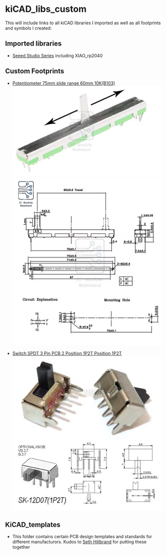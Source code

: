 # kiCAD_libs_custom

This will include links to all kiCAD libraries I imported as well as all footprints and symbols I created:

## Imported libraries

 - [Seeed Studio Series](https://github.com/Seeed-Studio/OPL_Kicad_Library) including XIAO_rp2040


## Custom Footprints

 - [Potentiometer 75mm slide range 60mm 10K(B103)](https://de.aliexpress.com/item/1005005032811114.html?spm=a2g0o.productlist.main.19.4c3a160dXWz9HI&algo_pvid=52653e6e-63ab-4ce3-b92d-094599129299&algo_exp_id=52653e6e-63ab-4ce3-b92d-094599129299-18&pdp_ext_f=%7B%22order%22%3A%2216%22%2C%22eval%22%3A%221%22%2C%22fromPage%22%3A%22search%22%7D&pdp_npi=6%40dis%21EUR%214.49%214.49%21%21%215.14%215.14%21%40211b807017595784705034699e49f1%2112000031397959600%21sea%21DE%216126981087%21X%211%210%21n_tag%3A-29919%3Bd%3A46f825b0%3Bm03_new_user%3A-29895&curPageLogUid=0uHXtvvMcI0N&utparam-url=scene%3Asearch%7Cquery_from%3A%7Cx_object_id%3A1005005032811114%7C_p_origin_prod%3A)
 ![image](images/poti_slide_75_photo.png)
 ![image](images/poti_slide_75_schematic.png)

 - [Switch SPDT 3 Pin PCB 2 Position 1P2T Position 1P2T](https://de.aliexpress.com/item/1005006123805028.html?spm=a2g0o.order_list.order_list_main.5.15fa5c5fMcNYwt&gatewayAdapt=glo2deu)
 ![image](images/switch_2_pos_SK12D07VG4_photo.png)
 ![image](images/switch_2_pos_SK12D07VG4_schematic.png)

## KiCAD_templates

- This folder contains certain PCB design templates and standards for different manufacturors. Kudos to [Seth Hillbrand](https://github.com/sethhillbrand/kicad_templates) for putting these together
